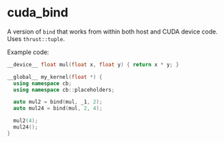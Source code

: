 cuda_bind
=========

A version of `bind` that works from within both host and CUDA device code. Uses `thrust::tuple`.

Example code:

```c++
__device__ float mul(float x, float y) { return x * y; }

__global__ my_kernel(float *) {
  using namespace cb;
  using namespace cb::placeholders;

  auto mul2 = bind(mul, _1, 2);
  auto mul24 = bind(mul, 2, 4);

  mul2(4);
  mul24();
}
```
